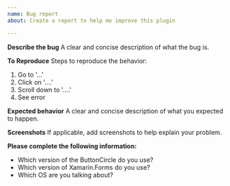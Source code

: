 ```yaml
---
name: Bug report
about: Create a report to help me improve this plugin

---
```


**Describe the bug**
A clear and concise description of what the bug is.

**To Reproduce**
Steps to reproduce the behavior:
1. Go to '...'
2. Click on '....'
3. Scroll down to '....'
4. See error

**Expected behavior**
A clear and concise description of what you expected to happen.

**Screenshots**
If applicable, add screenshots to help explain your problem.

**Please complete the following information:**
- Which version of the ButtonCircle do you use?
- Which version of Xamarin.Forms do you use?
- Which OS are you talking about?
